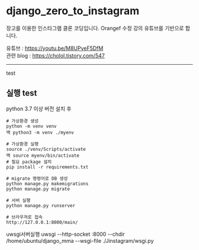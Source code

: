 # django_zero_to_instagram

장고를 이용한 인스타그램 클론 코딩입니다.
Orangef 수정
강의 유튜브를 기반으로 합니다.

유튜브 : https://youtu.be/M8UPyeF5DfM  
관련 blog : https://cholol.tistory.com/547

---
test
## 실행 test


python 3.7 이상 버전 설치 후

```
# 가상환경 생성 
python -m venv venv
맥 python3 -m venv ./myenv

# 가상환경 실행
source ./venv/Scripts/activate
맥 source myenv/bin/activate
# 필요 package 설치
pip install -r requirements.txt

# migrate 명령어로 DB 생성
python manage.py makemigrations
python manage.py migrate

# 서버 실행
python manage.py runserver

# 브라우져로 접속
http://127.0.0.1:8000/main/
```
uwsgi서버실행
 uwsgi --http-socket :8000 --chdir /home/ubuntu/django_mma --wsgi-file ./Jinstagram/wsgi.py

